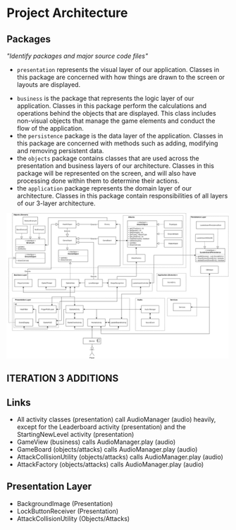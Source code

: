 # Project Architecture

## Packages

*"Identify packages and major source code files"*

* `presentation` represents the visual layer of our application. Classes in this package are concerned with how things are drawn to the screen or layouts are displayed.
- `business` is the package that represents the logic layer of our application. Classes in this package perform the calculations and operations behind the objects that are displayed. This class includes non-visual objects that manage the game elements and conduct the flow of the application.
-  the `persistence` package is the data layer of the application. Classes in this package are concerned with methods such as adding, modifying and removing persistent data.
- the `objects` package contains classes that are used across the presentation and business layers of our architecture. Classes in this package will be represented on the screen, and will also have processing done within them to determine their actions.
- the `application` package represents the domain layer of our architecture. Classes in this package contain responsibilities of all layers of our 3-layer architecture.


![Architecture Diagram](architecture_diagram.png)



## ITERATION 3 ADDITIONS

## Links

* All activity classes (presentation) call AudioManager (audio) heavily, except for the Leaderboard activity (presentation)
and the StartingNewLevel activity (presentation)
* GameView (business) calls AudioManager.play (audio)
* GameBoard (objects/attacks) calls AudioManager.play (audio)
* AttackCollisionUtility (objects/attacks) calls AudioManager.play (audio)
* AttackFactory (objects/attacks) calls AudioManager.play (audio)

## Presentation Layer

* BackgroundImage (Presentation)
* LockButtonReceiver (Presentation)
* AttackCollisionUtility (Objects/Attacks)
